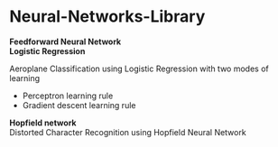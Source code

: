 # Neural-Networks-Library

**Feedforward Neural Network**   
**Logistic Regression**

Aeroplane Classification using Logistic Regression with two modes of learning
* Perceptron learning rule
* Gradient descent learning rule

**Hopfield network**   
Distorted Character Recognition using Hopfield Neural Network

